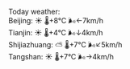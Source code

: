 Today weather:  
Beijing: ☀️   🌡️+8°C 🌬️←7km/h  
Tianjin: ☀️   🌡️+4°C 🌬️↓4km/h  
Shijiazhuang: ⛅️  🌡️+7°C 🌬️↙5km/h  
Tangshan: ☀️   🌡️+7°C 🌬️→4km/h  
